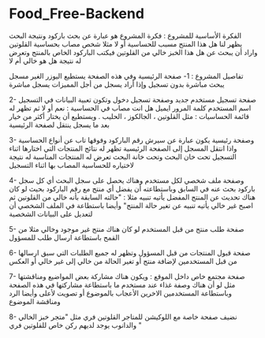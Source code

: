 # Food_Free-Backend
الفكرة الأساسية للمشروع :
فكرة المشروع هو عبارة عن بحث باركود ونتيجة البحث يظهر لنا هل هذا المنتج مسبب للحساسية أو لا مثلا شخص مصاب بحساسية القلوتين واراد أن يبحث عن هل هذا الخبز خالي من القلوتين فيكتب الباركود الخاص بالمنتج وتعرض له نتيجة هل هو خالي أم لا

تفاصيل المشروع : 1- صفحة الرئيسية وفي هذه الصفحة يستطيع اليوزر الغير مسجل يبحث مباشرة بدون تسجيل وإذا أراد يسجل من أجل المميزات يسجل مباشرة

2- صفحة تسجيل مستخدم جديد وصفحة تسجيل دخول
وتكون تعبية البيانات في التسجيل
اسم المستخدم كلمة المرور ايميل هل انت مصاب في الحساسية : نعم أو لا ثم تظهر له قائمة الحساسيات : مثل القلوتين ، الجالكوز ، الحليب . ويستطيع أن يختار أكثر من خيار بعد ما يسجل ينتقل لصفحة الرئيسية

3- وصفحة رئيسية يكون عبارة عن سيرش رقم الباركود وفوقها تاب عن أنواع الحساسية واذا انتقل المسجل إلى الصفحة الرئيسية تظهر له نتائج المنتجات التي اختارها اثناء التسجيل تحت خان البحث وتحت خانة البحث تعرض له المنتجات المناسبة له نتيجة لاختياره للحساسية المصاب بها اثناء التسجيل

4- وصفحة ملف شخصي لكل مستخدم وهناك يحصل على سجل البحث أي كل سجل باركود بحث عنه في السابق وباستطاعته أن يفضل أي منتج مع رقم الباركود بحيث لو كان هناك تحديث عن المنتج المفضل يأتيه تنبيه مثلا : "حالته السابقة بأنه خالي من القلوتين ثم اصبح غير خالي يأتيه تنبيه عن تغير حالة المنتج" وأيضا باستطاعة في الملف الشخصي أن لتعديل على البيانات الشخصية

5- صفحة طلب منتج من قبل المستخدم لو كان هناك منتج غير موجود وخالي مثلا من القمح باستطاعة ارسال طلب للمسؤول

6- صفحة قبول المنتجات من قبل المسؤول وتظهر له جميع الطلبات التي سبق ارسالها من قبل المستخدمين لإضافة منتج أو تغير الحالة من خالي إلى غير خالي أو العكس

7- صفحة مجتمع خاص داخل الموقع : ويكون هناك مشاركة بعض المواضيع ومناقشتها مثل لو أن هناك وصفة غذاء عند مستخدم ما باستطاعة مشاركتها في هذه الصفحة وباستطاعة المستخدمين الاخرين الأعجاب بالموضوع أو تصويت لأعلى وأيضا الرد ومناقشة الموضوع

8- نضيف صفحة خاصة مع اللوكيشن للمتاجر القلوتين فري مثل "متجر خبز الخالي والدانوب يوجد لديهم ركن خاص للقلوتين فري "
